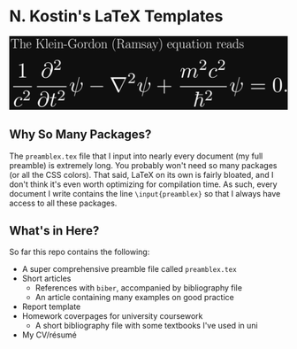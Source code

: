 # N. Kostin's LaTeX Templates

![Example LaTeX](images/klein_gordon.png?raw=true)

## Why So Many Packages?

The `preamblex.tex` file that I input into nearly every document (my full preamble) is extremely long. You probably won't need so many packages (or all the CSS colors). That said, LaTeX on its own is fairly bloated, and I don't think it's even worth optimizing for compilation time. As such, every document I write contains the line `\input{preamblex}` so that I always have access to all these packages.

## What's in Here?

So far this repo contains the following:
+ A super comprehensive preamble file called `preamblex.tex`
+ Short articles
  + References with `biber`, accompanied by bibliography file
  + An article containing many examples on good practice
+ Report template
+ Homework coverpages for university coursework
  + A short bibliography file with some textbooks I've used in uni
+ My CV/résumé
